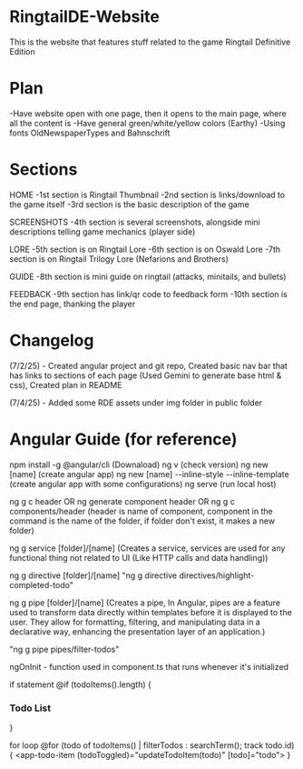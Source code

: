 # RingtailDE-Website
This is the website that features stuff related to the game Ringtail Definitive Edition

# Plan
-Have website open with one page, then it opens to the main page, where all the content is
-Have general green/white/yellow colors (Earthy)
-Using fonts OldNewspaperTypes and Bahnschrift

# Sections
HOME
-1st section is Ringtail Thumbnail
-2nd section is links/download to the game itself
-3rd section is the basic description of the game

SCREENSHOTS
-4th section is several screenshots, alongside mini descriptions telling game mechanics (player side)

LORE
-5th section is on Ringtail Lore
-6th section is on Oswald Lore
-7th section is on Ringtail Trilogy Lore (Nefarions and Brothers)

GUIDE
-8th section is mini guide on ringtail (attacks, minitails, and bullets)

FEEDBACK
-9th section has link/qr code to feedback form
-10th section is the end page, thanking the player

# Changelog
(7/2/25) - Created angular project and git repo,
            Created basic nav bar that has links to sections of each page (Used Gemini to generate base html & css),
            Created plan in README

(7/4/25) - Added some RDE assets under img folder in public folder


# Angular Guide (for reference)
npm install -g @angular/cli (Downaload)
ng v (check version)
ng new [name] (create angular app)
ng new [name] --inline-style --inline-template (create angular app with some configurations)
ng serve (run local host)

ng g c header 
OR ng generate component header 
OR ng g c components/header
(header is name of component, component in the command is the name of the folder, if folder don't
exist, it makes a new folder)

ng g service [folder]/[name] 
(Creates a service, 
services are used for any functional thing
not related to UI (Like HTTP calls and data handling))

ng g directive [folder]/[name]
"ng g directive directives/highlight-completed-todo"

ng g pipe [folder]/[name]
(Creates a pipe, 
In Angular, pipes are a feature used to transform data directly within templates before it is displayed to the user. They allow for formatting, filtering, and manipulating data in a declarative way, enhancing the presentation layer of an application.)

"ng g pipe pipes/filter-todos"

ngOnInit - function used in component.ts that runs whenever it's initialized

if statement
@if (todoItems().length) {
  <h3>Todo List</h3>
} 

for loop
@for (todo of todoItems() | filterTodos : searchTerm(); track todo.id) {
    <app-todo-item (todoToggled)="updateTodoItem(todo)" [todo]="todo"></app-todo-item>
}